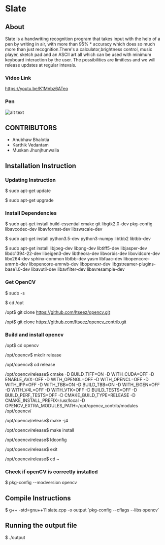 # Slate

## About
Slate is a handwriting recognition program that takes input with the help of a pen by writing in air, with more than 95% * accuracy which does so much more than just recognition.There's a calculator,brightness control, music player, sketch pad and an ASCII art all which can be used with minimum keyboard interaction by the user. The possibilities are limitless and we will release updates at regular intevals. 

### Video Link
https://youtu.be/K1Mnbz6ATeo

### Pen
![alt text](https://github.com/kingsisland/Slate/blob/master/penWork.jpg)

## CONTRIBUTORS
* Anubhaw Bhalotia
* Karthik Vedantam
* Muskan Jhunjhunwalla

## Installation Instruction

### Updating Instruction

$ sudo apt-get update

$ sudo apt-get upgrade

### Install Dependencies

$ sudo apt-get install build-essential cmake git libgtk2.0-dev pkg-config libavcodec-dev libavformat-dev libswscale-dev

$ sudo apt-get install python3.5-dev python3-numpy libtbb2 libtbb-dev

$ sudo apt-get install libjpeg-dev libpng-dev libtiff5-dev libjasper-dev libdc1394-22-dev libeigen3-dev libtheora-dev libvorbis-dev libxvidcore-dev libx264-dev sphinx-common libtbb-dev yasm libfaac-dev libopencore-amrnb-dev libopencore-amrwb-dev libopenexr-dev libgstreamer-plugins-base1.0-dev libavutil-dev libavfilter-dev libavresample-dev

### Get OpenCV

$ sudo -s

$ cd /opt

/opt$ git clone https://github.com/Itseez/opencv.git

/opt$ git clone https://github.com/Itseez/opencv_contrib.git

### Build and install opencv

/opt$ cd opencv

/opt/opencv$ mkdir release
 
/opt/opencv$ cd release
 
/opt/opencv/release$ cmake -D BUILD_TIFF=ON -D WITH_CUDA=OFF -D ENABLE_AVX=OFF -D WITH_OPENGL=OFF -D WITH_OPENCL=OFF -D WITH_IPP=OFF -D WITH_TBB=ON -D BUILD_TBB=ON -D WITH_EIGEN=OFF -D WITH_V4L=OFF -D WITH_VTK=OFF -D BUILD_TESTS=OFF -D BUILD_PERF_TESTS=OFF -D CMAKE_BUILD_TYPE=RELEASE -D CMAKE_INSTALL_PREFIX=/usr/local -D OPENCV_EXTRA_MODULES_PATH=/opt/opencv_contrib/modules /opt/opencv/
 
/opt/opencv/release$ make -j4
 
/opt/opencv/release$ make install
 
/opt/opencv/release$ ldconfig
 
/opt/opencv/release$ exit
 
/opt/opencv/release$ cd ~

### Check if openCV is correctly installed

$ pkg-config --modversion opencv

## Compile Instructions

$ g++ -std=gnu++11 slate.cpp -o output \`pkg-config --cflags --libs opencv\`

## Running the output file

$ ./output



